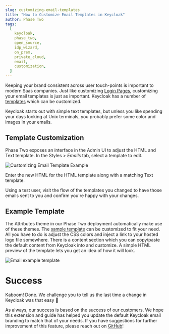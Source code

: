 ```yaml
---
slug: customizing-email-templates
title: "How to Customize Email Templates in Keycloak"
author: Phase Two
tags:
  [
    keycloak,
    phase_two,
    open_source,
    idp_wizard,
    on_prem,
    private_cloud,
    email,
    customization,
  ]
---
```


Keeping your brand consistent across user touch-points is important to modern Saas companies. Just like customizing [Login Pages](https://phasetwo.io/blog/customizing-login-pages), customizing your email templates is just as important. Keycloak has a number of [templates](https://phasetwo.io/docs/getting-started/email#content-templates) which can be customized.

Keycloak starts out with simple text templates, but unless you like spending your days looking at Unix terminals, you probably prefer some color and images in your emails.

<!--truncate-->

## Template Customization

Phase Two exposes an interface in the Admin UI to adjust the HTML and Text template. In the Styles > _Emails_ tab, select a template to edit.

![Customizing Email Template Example](/blog/2024-04-08-email-templates.png)

Enter the new HTML for the HTML template along with a matching Text template.

Using a test user, visit the flow of the templates you changed to have those emails sent to you and confirm you're happy with your changes.

## Example Template

The Attributes theme in our Phase Two deployment automatically make use of these themes. The [sample template](https://github.com/p2-inc/keycloak-theme/examples) can be customized to fit your need. All you have to do is adjust the CSS colors and inject a link to your hosted logo file somewhere. There is a content section which you can copy/paste the default content from Keycloak into and customize. A simple HTML preview of the template lets you get an idea of how it will look.

![Email example template](/blog/2024-04-08-email-example-phaseII.png)

# Success

Kaboom! Done. We challenge you to tell us the last time a change in Keycloak was that easy 💪

As always, our success is based on the success of our customers. We hope this extension and guide has helped you update the default Keycloak email branding to match that of your needs. If you have suggestions for further improvement of this feature, please reach out on [GitHub](https://github.com/p2-inc)!
